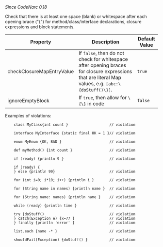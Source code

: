 
*Since CodeNarc 0.18*

Check that there is at least one space (blank) or whitespace after each opening brace ("\{") for
method/class/interface declarations, closure expressions and block statements.

| Property                    | Description            | Default Value    |
|-----------------------------|------------------------|------------------|
| checkClosureMapEntryValue   | If `false`, then do not check for whitespace after opening braces for closure expressions that are literal Map values, e.g. `[abc:\{doStuff()\}]`.                                       | `true` |
| ignoreEmptyBlock            | If `true`, then allow for `\{\}` in code | `false` |


Examples of violations:

```
    class MyClass{int count }                   // violation

    interface MyInterface {static final OK = 1 }// violation

    enum MyEnum {OK, BAD }                      // violation

    def myMethod() {int count }                 // violation

    if (ready) {println 9 }                     // violation

    if (ready) {
    } else {println 99}                         // violation

    for (int i=0; i*10; i++) {println i }       // violation

    for (String name in names) {println name }  // violation

    for (String name: names) {println name }    // violation

    while (ready) {println time }               // violation

    try {doStuff()                              // violation
    } catch(Exception e) {x=77 }                // violation
    } finally {println 'error' }                // violation

    list.each {name -* }                        // violation

    shouldFail(Exception) {doStuff() }          // violation
```


